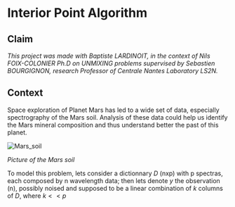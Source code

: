 # Interior Point Algorithm

## Claim
*This project was made with Baptiste LARDINOIT, in the context of Nils FOIX-COLONIER Ph.D on UNMIXING problems supervised by Sebastien BOURGIGNON, research Professor of Centrale Nantes Laboratory LS2N.*

## Context
Space exploration of Planet Mars has led to a wide set of data, especially spectrography of the Mars soil. Analysis of these data could help us identify the Mars mineral composition and thus understand better the past of this planet.

![Mars_soil](https://github.com/user-attachments/assets/23910554-6601-4588-8826-a4e8eec51f05)

*Picture of the Mars soil*

To model this problem, lets consider a dictionnary $D$ (nxp) with p spectras, each composed by n wavelength data; then lets denote $y$ the observation (n), possibly noised and supposed to be a linear combination of $k$ columns of $D$, where $k << p$ 
